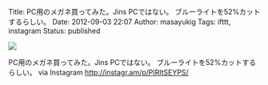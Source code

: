 Title: PC用のメガネ買ってみた。Jins PCではない。 ブルーライトを52%カットするらしい。
Date: 2012-09-03 22:07
Author: masayukig
Tags: ifttt, instagram
Status: published

<div>

![](http://distilleryimage6.s3.amazonaws.com/7ba2fcacf61311e1bcc122000a1d0352_7.jpg)
<div>

PC用のメガネ買ってみた。Jins PCではない。
ブルーライトを52%カットするらしい。 via Instagram
http://instagr.am/p/PIRltSEYPS/

</div>

</div>
